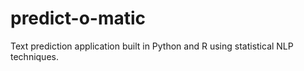 # predict-o-matic
Text prediction application built in Python and R using statistical NLP techniques.
